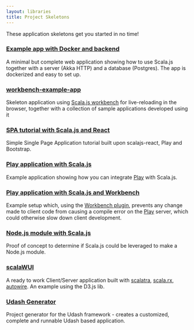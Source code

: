 ```yaml
---
layout: libraries
title: Project Skeletons
---
```


These application skeletons get you started in no time!


### [Example app with Docker and backend](https://gitlab.com/bullbytes/scala-js-example)
A minimal but complete web application showing how to use Scala.js together with a server (Akka HTTP) and a database (Postgres). The app is dockerized and easy to set up.

### [workbench-example-app](https://github.com/lihaoyi/workbench-example-app)
Skeleton application using [Scala.js workbench](https://github.com/lihaoyi/scala-js-workbench) for live-reloading in the
browser, together with a collection of sample applications developed using it

### [SPA tutorial with Scala.js and React](https://github.com/ochrons/scalajs-spa-tutorial)
Simple Single Page Application tutorial built upon scalajs-react, Play and Bootstrap.

### [Play application with Scala.js](https://github.com/vmunier/play-with-scalajs-example)
Example application showing how you can integrate [Play](https://www.playframework.com/) with Scala.js.

### [Play application with Scala.js and Workbench](https://github.com/aholland/play-scalajs-workbench-example)
Example setup which, using the [Workbench plugin](https://github.com/lihaoyi/workbench), prevents any change made to client code from causing a compile error on the [Play](https://www.playframework.com/) server, which could otherwise slow down client development. 

### [Node.js module with Scala.js](https://github.com/rockymadden/scala-node-example)
Proof of concept to determine if Scala.js could be leveraged to make a Node.js module.

### [scalaWUI](https://github.com/mathieuleclaire/scalaWUI)
A ready to work Client/Server application built with [scalatra](http://scalatra.org/),
[scala.rx](https://github.com/lihaoyi/scala.rx), [autowire](https://github.com/lihaoyi/autowire). An example using the
D3.js lib.

### [Udash Generator](http://guide.udash.io/#/bootstrapping/generators)
Project generator for the Udash framework - creates a customized, complete and runnable Udash based application.
